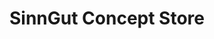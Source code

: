 ---
title: "SinnGut Concept Store"
url: /frankfurt-am-main/sinngut-concept-store/
shop: Raumausstattung
---